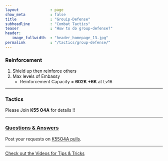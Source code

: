 ```yaml
---
layout              : page
show_meta           : false
title               : "Grouip-Defense"
subheadline         : "Combat Tactics"
teaser              : "How to do group-defense?"
header:
   image_fullwidth  : "header_homepage_13.jpg"
permalink           : "/tactics/group-defense/"
---
```

### Reinforcement 
1. Shield up then reinforce others  
2. Max levels of Embassy
   - Reinforcement Capacity = **602K +6K** at Lv16
   
---
### Tactics 
Please Join **K55 O4A** for details !!<br>

---
### [Questions & Answers](https://rkuo2023.github.io/k55o4a/design/mediaelement_js/)
Post your requests on [K55O4A pulls](https://github.com/rkuo2023/k55o4a/pulls).<br>

---
<a class="radius button small" href="{{ site.url }}{{ site.baseurl }}/design/mediaelement_js/">Check out the Videos for Tips & Tricks</a>
